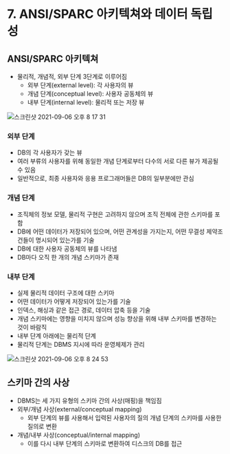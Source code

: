 # 7. ANSI/SPARC 아키텍쳐와 데이터 독립성

## ANSI/SPARC 아키텍쳐

- 물리적, 개념적, 외부 단계 3단계로 이루어짐
  - 외부 단계(external level): 각 사용자의 뷰
  - 개념 단계(conceptual level): 사용자 공동체의 뷰
  - 내부 단계(internal level): 물리적 또는 저장 뷰

![스크린샷 2021-09-06 오후 8 17 31](https://user-images.githubusercontent.com/70752848/132209356-97870d54-95fc-42f0-a8c5-b08b79a7b2bf.png)

### 외부 단계

- DB의 각 사용자가 갖는 뷰
- 여러 부류의 사용자를 위해 동일한 개념 단계로부터 다수의 서로 다른 뷰가 제공될 수 있음
- 일반적으로, 최종 사용자와 응용 프로그래머들은 DB의 일부분에만 관심

### 개념 단계

- 조직체의 정보 모델, 물리적 구현은 고려하지 않으며 조직 전체에 관한 스키마를 포함
- DB에 어떤 데이터가 저장되어 있으며, 어떤 관계성을 가지는지, 어떤 무결성 제약조건들이 명시되어 있는가를 기술
- DB에 대한 사용자 공동체의 뷰를 나타냄
- DB마다 오직 한 개의 개념 스키마가 존재

### 내부 단계

- 실제 물리적 데이터 구조에 대한 스키마
- 어떤 데이터가 어떻게 저장되어 있는가를 기술
- 인덱스, 해싱과 같은 접근 경로, 데이터 압축 등을 기술
- 개념 스키마에는 영향을 미치지 않으며 성능 향상을 위해 내부 스키마를 변경하는 것이 바람직
- 내부 단계 아래에는 물리적 단계
- 물리적 단계는 DBMS 지시에 따라 운영체제가 관리

![스크린샷 2021-09-06 오후 8 24 53](https://user-images.githubusercontent.com/70752848/132210249-36a6f38a-0c0a-4191-beb5-3d62807540a6.png)

## 스키마 간의 사상

- DBMS는 세 가지 유형의 스키마 간의 사상(매핑)을 책임짐
- 외부/개념 사상(external/conceptual mapping)
  - 외부 단계의 뷰를 사용해서 입력된 사용자의 질의 개념 단계의 스키마를 사용한 질의로 변환
- 개념/내부 사상(conceptual/internal mapping)
  - 이를 다시 내부 단계의 스키마로 변환하여 디스크의 DB를 접근
